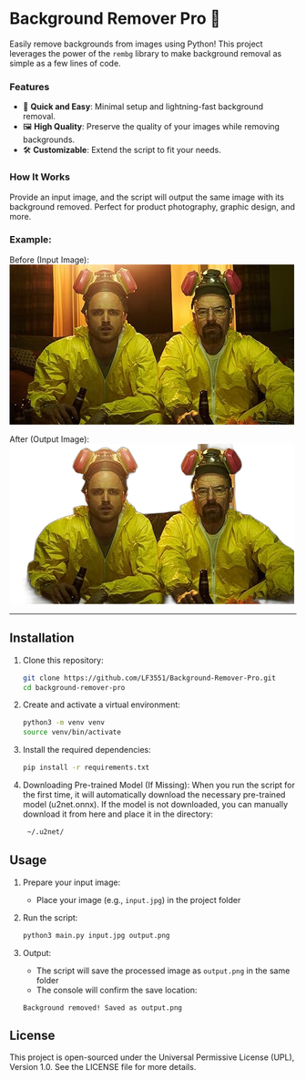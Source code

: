 # Background Remover Pro 🚀

Easily remove backgrounds from images using Python! This project leverages the power of the `rembg` library to make background removal as simple as a few lines of code.

### Features
- 🌟 **Quick and Easy**: Minimal setup and lightning-fast background removal.
- 🖼️ **High Quality**: Preserve the quality of your images while removing backgrounds.
- 🛠️ **Customizable**: Extend the script to fit your needs.

### How It Works
Provide an input image, and the script will output the same image with its background removed. Perfect for product photography, graphic design, and more.

### Example:
Before (Input Image):
![Input Image](input.jpg)

After (Output Image):
![Output Image](output.png)


---

## Installation

1. Clone this repository:
   ```bash
   git clone https://github.com/LF3551/Background-Remover-Pro.git
   cd background-remover-pro
   ```

2. Create and activate a virtual environment:
   ```bash
   python3 -m venv venv
   source venv/bin/activate
   ```

3. Install the required dependencies:
   ```bash
   pip install -r requirements.txt
   ```
4. Downloading Pre-trained Model (If Missing): When you run the script for the first time, it will automatically download the necessary pre-trained model (u2net.onnx). If the model is not downloaded, you can manually download it from here and place it in the directory:
   ```bash
    ~/.u2net/
   ```

## Usage

1. Prepare your input image:
   - Place your image (e.g., `input.jpg`) in the project folder

2. Run the script:
   ```bash
   python3 main.py input.jpg output.png
   ```

3. Output:
   - The script will save the processed image as `output.png` in the same folder
   - The console will confirm the save location:
   ```
   Background removed! Saved as output.png
   ```


## License
This project is open-sourced under the Universal Permissive License (UPL), Version 1.0. See the LICENSE file for more details.